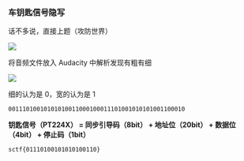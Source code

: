 ### 车钥匙信号隐写

话不多说，直接上题（攻防世界）

![](https://pic1.imgdb.cn/item/67e91ae20ba3d5a1d7e6c00b.png)

将音频文件放入 Audacity 中解析发现有粗有细

![](https://pic1.imgdb.cn/item/67e91b5b0ba3d5a1d7e6c049.png)

细的认为是 0，宽的认为是 1

```
00111010010101010011000100011101001010101001100010
```

**钥匙信号（PT224X） = 同步引导码（8bit） + 地址位（20bit） + 数据位（4bit） + 停止码（1bit）**

```
sctf{01110100101010100110}
```